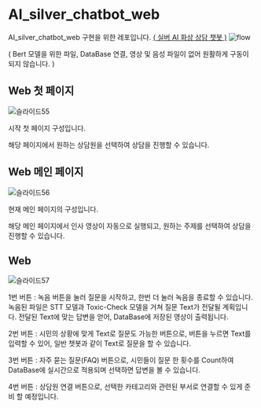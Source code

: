 # AI_silver_chatbot_web
AI_silver_chatbot_web 구현을 위한 레포입니다. [( 실버 AI 화상 상담 챗봇 )]([https://www.naver.com/](https://github.com/suted2/AI_video_chatbot))
![flow](https://github.com/suted2/AI_silver_chatbot_web/assets/121469546/a5151761-a64d-4c7a-b9ec-ee8549f3334a)

( Bert 모델을 위한 파일, DataBase 연결, 영상 및 음성 파일이 없어 원활하게 구동이 되지 않습니다. )

## Web 첫 페이지

![슬라이드55](https://github.com/suted2/AI_silver_chatbot_web/assets/121469546/28d4d462-db32-439d-8ba5-5d95133d34e1)

시작 첫 페이지 구성입니다.

해당 페이지에서 원하는 상담원을 선택하여 상담을 진행할 수 있습니다.


## Web 메인 페이지 

![슬라이드56](https://github.com/suted2/AI_silver_chatbot_web/assets/121469546/99fc7e33-ce8a-4f3e-9067-6f241e869837)

현재 메인 페이지의 구성입니다. 

해당 메인 페이지에서 인사 영상이 자동으로 실행되고, 원하는 주제를 선택하여 상담을 진행할 수 있습니다.


## Web  

![슬라이드57](https://github.com/suted2/AI_silver_chatbot_web/assets/121469546/e9761f14-349c-4eda-85d4-7d0e90e5419f)

1번 버튼 : 녹음 버튼을 눌러 질문을 시작하고, 한번 더 눌러 녹음을 종료할 수 있습니다.
          녹음된 파일은 STT 모델과 Toxic-Check 모델을 거쳐 질문 Text가 전달될 계획입니다.
          전달된 Text에 맞는 답변을 얻어, DataBase에 저장된 영상이 출력됩니다.

2번 버튼 : 시민의 상황에 맞게 Text로 질문도 가능한 버튼으로, 버튼을 누르면 Text를 입력할 수 있어, 일반 챗봇과 같이 Text로 질문을 할 수 있습니다.

3번 버튼 : 자주 묻는 질문(FAQ) 버튼으로, 시민들이 질문 한 횟수를 Count하여 DataBase에 실시간으로 적용되며 선택하면 답변을 볼 수 있습니다.

4번 버튼 : 상담원 연결 버튼으로, 선택한 카테고리와 관련된 부서로 연결할 수 있게 준비 할 예정입니다.
